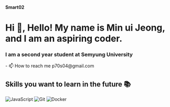 #### Smart02

<h1 align="left">Hi 👋, Hello! My name is Min ui Jeong, and I am an aspiring coder.</h1>
<h3 align="left">I am a second year student at Semyung University</h3>
- 📫 How to reach me p70s04@gmail.com


<h2> Skills you want to learn in the future 📚 </h2>


![JavaScript](https://img.shields.io/badge/-JavaScript-%23F7DF1C?style=for-the-badge&logo=javascript&logoColor=000000&labelColor=%23F7DF1C&color=%23FFCE5A)
![Git](https://img.shields.io/badge/-Git-F05032?style=for-the-badge&logo=git&logoColor=ffffff)
![Docker](https://img.shields.io/badge/-Docker-46a2f1?style=for-the-badge&logo=docker&logoColor=ffffff)
